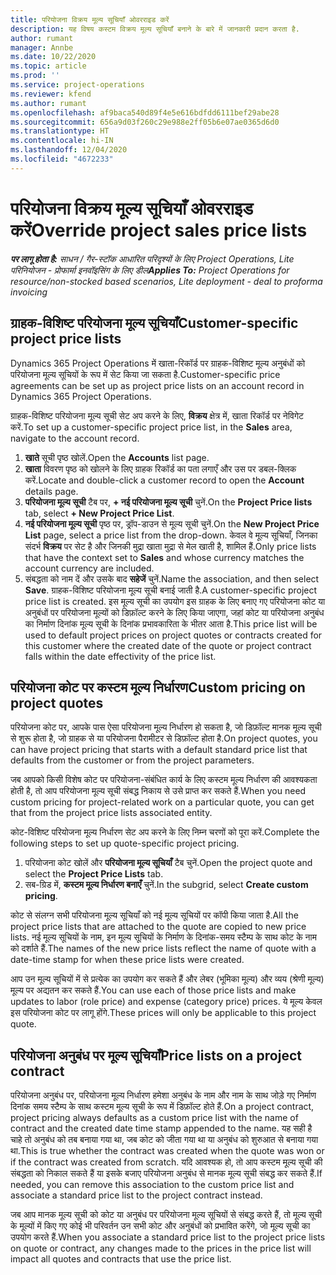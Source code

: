 ```yaml
---
title: परियोजना विक्रय मूल्य सूचियाँ ओवरराइड करें
description: यह विषय कस्टम विक्रय मूल्य सूचियाँ बनाने के बारे में जानकारी प्रदान करता है.
author: rumant
manager: Annbe
ms.date: 10/22/2020
ms.topic: article
ms.prod: ''
ms.service: project-operations
ms.reviewer: kfend
ms.author: rumant
ms.openlocfilehash: af9baca540d89f4e5e616bdfdd6111bef29abe28
ms.sourcegitcommit: 656a9d03f260c29e988e2ff05b6e07ae0365d6d0
ms.translationtype: HT
ms.contentlocale: hi-IN
ms.lasthandoff: 12/04/2020
ms.locfileid: "4672233"
---
```

# <a name="override-project-sales-price-lists"></a><span data-ttu-id="47631-103">परियोजना विक्रय मूल्य सूचियाँ ओवरराइड करें</span><span class="sxs-lookup"><span data-stu-id="47631-103">Override project sales price lists</span></span>

<span data-ttu-id="47631-104">_**पर लागू होता है:** साधन / गैर-स्टॉक आधारित परिदृश्यों के लिए Project Operations, Lite परिनियोजन - प्रोफार्मा इनवॉइसिंग के लिए डील_</span><span class="sxs-lookup"><span data-stu-id="47631-104">_**Applies To:** Project Operations for resource/non-stocked based scenarios, Lite deployment - deal to proforma invoicing_</span></span>

## <a name="customer-specific-project-price-lists"></a><span data-ttu-id="47631-105">ग्राहक-विशिष्ट परियोजना मूल्य सूचियाँ</span><span class="sxs-lookup"><span data-stu-id="47631-105">Customer-specific project price lists</span></span>

<span data-ttu-id="47631-106">Dynamics 365 Project Operations में खाता-रिकॉर्ड पर ग्राहक-विशिष्ट मूल्य अनुबंधों को परियोजना मूल्य सूचियों के रूप में सेट किया जा सकता है.</span><span class="sxs-lookup"><span data-stu-id="47631-106">Customer-specific price agreements can be set up as project price lists on an account record in Dynamics 365 Project Operations.</span></span>

<span data-ttu-id="47631-107">ग्राहक-विशिष्ट परियोजना मूल्य सूची सेट अप करने के लिए, **विक्रय** क्षेत्र में, खाता रिकॉर्ड पर नेविगेट करें.</span><span class="sxs-lookup"><span data-stu-id="47631-107">To set up a customer-specific project price list, in the **Sales** area, navigate to the account record.</span></span>

1. <span data-ttu-id="47631-108">**खाते** सूची पृष्ठ खोलें.</span><span class="sxs-lookup"><span data-stu-id="47631-108">Open the **Accounts** list page.</span></span>
2. <span data-ttu-id="47631-109">**खाता** विवरण पृष्ठ को खोलने के लिए ग्राहक रिकॉर्ड का पता लगाएँ और उस पर डबल-क्लिक करें.</span><span class="sxs-lookup"><span data-stu-id="47631-109">Locate and double-click a customer record to open the **Account** details page.</span></span>
3. <span data-ttu-id="47631-110">**परियोजना मूल्य सूची** टैब पर, **+ नई परियोजना मूल्य सूची** चुनें.</span><span class="sxs-lookup"><span data-stu-id="47631-110">On the **Project Price lists** tab, select **+ New Project Price List**.</span></span>
4. <span data-ttu-id="47631-111">**नई परियोजना मूल्य सूची** पृष्ठ पर, ड्रॉप-डाउन से मूल्य सूची चुनें.</span><span class="sxs-lookup"><span data-stu-id="47631-111">On the **New Project Price List** page, select a price list from the drop-down.</span></span> <span data-ttu-id="47631-112">केवल वे मूल्य सूचियाँ, जिनका संदर्भ **विक्रय** पर सेट है और जिनकी मुद्रा खाता मुद्रा से मेल खाती है, शामिल हैं.</span><span class="sxs-lookup"><span data-stu-id="47631-112">Only price lists that have the context set to **Sales** and whose currency matches the account currency are included.</span></span>
5. <span data-ttu-id="47631-113">संबद्धता को नाम दें और उसके बाद **सहेजें** चुनें.</span><span class="sxs-lookup"><span data-stu-id="47631-113">Name the association, and then select **Save**.</span></span> <span data-ttu-id="47631-114">ग्राहक-विशिष्ट परियोजना मूल्य सूची बनाई जाती है.</span><span class="sxs-lookup"><span data-stu-id="47631-114">A customer-specific project price list is created.</span></span> <span data-ttu-id="47631-115">इस मूल्य सूची का उपयोग इस ग्राहक के लिए बनाए गए परियोजना कोट या अनुबंधों पर परियोजना मूल्यों को डिफ़ॉल्ट करने के लिए किया जाएगा, जहां कोट या परियोजना अनुबंध का निर्माण दिनांक मूल्य सूची के दिनांक प्रभावकारिता के भीतर आता है.</span><span class="sxs-lookup"><span data-stu-id="47631-115">This price list will be used to default project prices on project quotes or contracts created for this customer where the created date of the quote or project contract falls within the date effectivity of the price list.</span></span>

## <a name="custom-pricing-on-project-quotes"></a><span data-ttu-id="47631-116">परियोजना कोट पर कस्टम मूल्य निर्धारण</span><span class="sxs-lookup"><span data-stu-id="47631-116">Custom pricing on project quotes</span></span>

<span data-ttu-id="47631-117">परियोजना कोट पर, आपके पास ऐसा परियोजना मूल्य निर्धारण हो सकता है, जो डिफ़ॉल्ट मानक मूल्य सूची से शुरू होता है, जो ग्राहक से या परियोजना पैरामीटर से डिफ़ॉल्ट होता है.</span><span class="sxs-lookup"><span data-stu-id="47631-117">On project quotes, you can have project pricing that starts with a default standard price list that defaults from the customer or from the project parameters.</span></span>

<span data-ttu-id="47631-118">जब आपको किसी विशेष कोट पर परियोजना-संबंधित कार्य के लिए कस्टम मूल्य निर्धारण की आवश्यकता होती है, तो आप परियोजना मूल्य सूची संबद्ध निकाय से उसे प्राप्त कर सकते हैं.</span><span class="sxs-lookup"><span data-stu-id="47631-118">When you need custom pricing for project-related work on a particular quote, you can get that from the project price lists associated entity.</span></span>

<span data-ttu-id="47631-119">कोट-विशिष्ट परियोजना मूल्य निर्धारण सेट अप करने के लिए निम्न चरणों को पूरा करें.</span><span class="sxs-lookup"><span data-stu-id="47631-119">Complete the following steps to set up quote-specific project pricing.</span></span>

1. <span data-ttu-id="47631-120">परियोजना कोट खोलें और **परियोजना मूल्य सूचियाँ** टैब चुनें.</span><span class="sxs-lookup"><span data-stu-id="47631-120">Open the project quote and select the **Project Price Lists** tab.</span></span>
2. <span data-ttu-id="47631-121">सब-ग्रिड में, **कस्टम मूल्य निर्धारण बनाएँ** चुनें.</span><span class="sxs-lookup"><span data-stu-id="47631-121">In the subgrid, select **Create custom pricing**.</span></span>

<span data-ttu-id="47631-122">कोट से संलग्न सभी परियोजना मूल्य सूचियाँ को नई मूल्य सूचियों पर कॉपी किया जाता है.</span><span class="sxs-lookup"><span data-stu-id="47631-122">All the project price lists that are attached to the quote are copied to new price lists.</span></span> <span data-ttu-id="47631-123">नई मूल्य सूचियों के नाम, इन मूल्य सूचियों के निर्माण के दिनांक-समय स्टैम्प के साथ कोट के नाम को दर्शाते हैं.</span><span class="sxs-lookup"><span data-stu-id="47631-123">The names of the new price lists reflect the name of quote with a date-time stamp for when these price lists were created.</span></span>

<span data-ttu-id="47631-124">आप उन मूल्य सूचियों में से प्रत्येक का उपयोग कर सकते हैं और लेबर (भूमिका मूल्य) और व्यय (श्रेणी मूल्य) मूल्य पर अद्यतन कर सकते हैं.</span><span class="sxs-lookup"><span data-stu-id="47631-124">You can use each of those price lists and make updates to labor (role price) and expense (category price) prices.</span></span> <span data-ttu-id="47631-125">ये मूल्य केवल इस परियोजना कोट पर लागू होंगे.</span><span class="sxs-lookup"><span data-stu-id="47631-125">These prices will only be applicable to this project quote.</span></span>

## <a name="price-lists-on-a-project-contract"></a><span data-ttu-id="47631-126">परियोजना अनुबंध पर मूल्य सूचियाँ</span><span class="sxs-lookup"><span data-stu-id="47631-126">Price lists on a project contract</span></span>

<span data-ttu-id="47631-127">परियोजना अनुबंध पर, परियोजना मूल्य निर्धारण हमेशा अनुबंध के नाम और नाम के साथ जोड़े गए निर्माण दिनांक समय स्टैम्प के साथ कस्टम मूल्य सूची के रूप में डिफ़ॉल्ट होते हैं.</span><span class="sxs-lookup"><span data-stu-id="47631-127">On a project contract, project pricing always defaults as a custom price list with the name of contract and the created date time stamp appended to the name.</span></span> <span data-ttu-id="47631-128">यह सही है चाहे तो अनुबंध को तब बनाया गया था, जब कोट को जीता गया था या अनुबंध को शुरुआत से बनाया गया था.</span><span class="sxs-lookup"><span data-stu-id="47631-128">This is true whether the contract was created when the quote was won or if the contract was created from scratch.</span></span> <span data-ttu-id="47631-129">यदि आवश्यक हो, तो आप कस्टम मूल्य सूची की संबद्धता को निकाल सकते हैं या इसके बजाए परियोजना अनुबंध से मानक मूल्य सूची संबद्ध कर सकते हैं.</span><span class="sxs-lookup"><span data-stu-id="47631-129">If needed, you can remove this association to the custom price list and associate a standard price list to the project contract instead.</span></span>

<span data-ttu-id="47631-130">जब आप मानक मूल्य सूची को कोट या अनुबंध पर परियोजना मूल्य सूचियों से संबद्ध करते हैं, तो मूल्य सूची के मूल्यों में किए गए कोई भी परिवर्तन उन सभी कोट और अनुबंधों को प्रभावित करेंगे, जो मूल्य सूची का उपयोग करते हैं.</span><span class="sxs-lookup"><span data-stu-id="47631-130">When you associate a standard price list to the project price lists on quote or contract, any changes made to the prices in the price list will impact all quotes and contracts that use the price list.</span></span>

